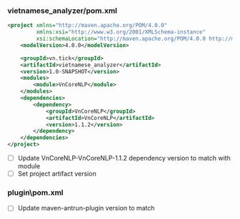 ### vietnamese_analyzer/pom.xml
```xml
<project xmlns="http://maven.apache.org/POM/4.0.0"
         xmlns:xsi="http://www.w3.org/2001/XMLSchema-instance"
         xsi:schemaLocation="http://maven.apache.org/POM/4.0.0 http://maven.apache.org/xsd/maven-4.0.0.xsd">
    <modelVersion>4.0.0</modelVersion>

    <groupId>vn.tick</groupId>
    <artifactId>vietnamese_analyzer</artifactId>
    <version>1.0-SNAPSHOT</version>
    <modules>
        <module>VnCoreNLP</module>
    </modules>
    <dependencies>
        <dependency>
            <groupId>VnCoreNLP</groupId>
            <artifactId>VnCoreNLP</artifactId>
            <version>1.1.2</version>
        </dependency>
    </dependencies>
</project>
```
- [ ] Update VnCoreNLP-VnCoreNLP-1.1.2 dependency version to match with module
- [ ] Set project artifact version

### plugin\pom.xml
- [ ] Update maven-antrun-plugin version to match